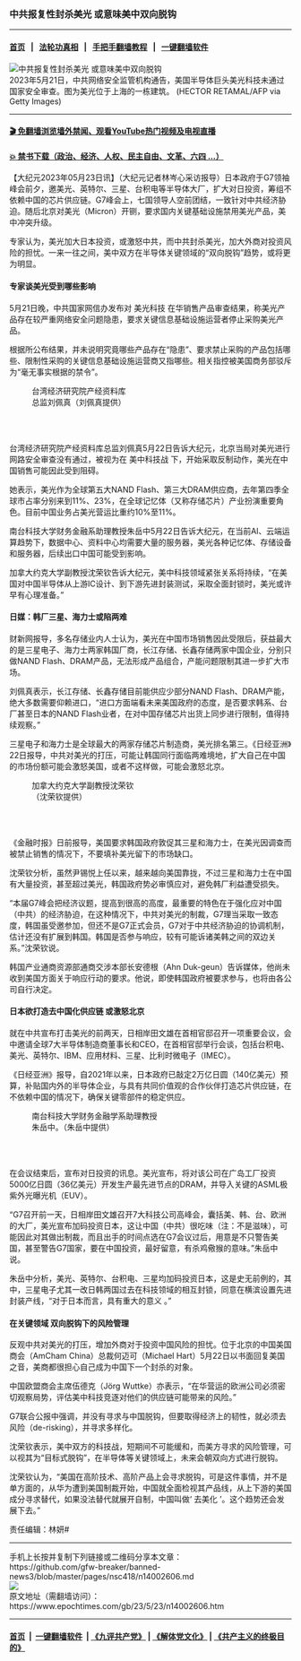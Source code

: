 ### 中共报复性封杀美光 或意味美中双向脱钩
------------------------

#### [首页](https://github.com/gfw-breaker/banned-news3/blob/master/README.md) &nbsp;&nbsp;|&nbsp;&nbsp; [法轮功真相](https://github.com/begood0513/basic/blob/master/README.md)  &nbsp;&nbsp;|&nbsp;&nbsp; [手把手翻墙教程](https://github.com/gfw-breaker/guides/wiki)  &nbsp;&nbsp;|&nbsp;&nbsp; [一键翻墙软件](https://github.com/gfw-breaker/nogfw/blob/master/README.md)  



<div><img alt="中共报复性封杀美光 或意味美中双向脱钩" class="attachment-djy_600_400 size-djy_600_400 wp-post-image" src="https://i.epochtimes.com/assets/uploads/2023/05/id14002616-GettyImages-1257122356-600x400.jpg"/>
<div class="caption">
 2023年5月21日，中共网络安全监管机构通告，美国半导体巨头美光科技未通过国家安全审查。图为美光位于上海的一栋建筑。 (HECTOR RETAMAL/AFP via Getty Images)
</div></div><hr/>

#### [ 🎬  免翻墙浏览墙外禁闻、观看YouTube热门视频及电视直播](https://github.com/gfw-breaker/HelloWorld)

#### [ 💥  禁书下载（政治、经济、人权、民主自由、文革、六四 ...）](https://github.com/gfw-breaker/books/blob/master/README.md)

<div><p>
 【大纪元2023年05月23日讯】（大纪元记者林岑心采访报导）日本政府于G7领袖峰会前夕，邀美光、英特尔、三星、台积电等半导体大厂，扩大对日投资，筹组不依赖中国的芯片供应链。G7峰会上，七国领导人空前团结，一致针对中共经济胁迫。随后北京对美光（Micron）开铡，要求国内关键基础设施禁用美光产品，美中冲突升级。
</p>
<p>
 专家认为，美光加大日本投资，或激怒中共，而中共封杀美光，加大外商对投资风险的担忧。一来一往之间，美中双方在半导体关键领域的“双向脱钩”趋势，或将更为明显。
</p>
<h4>
 专家谈美光受到哪些影响
</h4>
<p>
 5月21日晚，中共国家网信办发布对
 <ok href="https://www.epochtimes.com/gb/tag/%E7%BE%8E%E5%85%89%E7%A7%91%E6%8A%80.html">
  美光科技
 </ok>
 在华销售产品审查结果，称美光产品存在较严重网络安全问题隐患，要求关键信息基础设施运营者停止采购美光产品。
</p>
<p>
 根据所公布结果，并未说明究竟哪些产品存在“隐患”、要求禁止采购的产品包括哪些、限制性采购的关键信息基础设施运营商又指哪些。相关指控被美国商务部驳斥为“毫无事实根据的禁令”。
</p>
<figure aria-describedby="caption-attachment-14002619" class="wp-caption alignleft" id="attachment_14002619" style="width: 176px">
 <ok href="https://i.epochtimes.com/assets/uploads/2023/05/id14002619-0523-3.png" target="_blank">
  <img alt="" class="wp-image-14002619" src="https://i.epochtimes.com/assets/uploads/2023/05/id14002619-0523-3-292x400.png"/>
 </ok>
 <br/><figcaption class="wp-caption-text" id="caption-attachment-14002619">
  台湾经济研究院产经资料库总监刘佩真（刘佩真提供）
 </figcaption><br/>
</figure><br/>
<p>
 台湾经济研究院产经资料库总监刘佩真5月22日告诉大纪元，北京当局对美光进行网路安全审查没有通过，被视为在
 <ok href="https://www.epochtimes.com/gb/tag/%E7%BE%8E%E4%B8%AD%E7%A7%91%E6%8A%80%E6%88%98.html">
  美中科技战
 </ok>
 下，开始采取反制动作，美光在中国销售可能因此受到阻碍。
</p>
<p>
 她表示，美光作为全球第五大NAND Flash、第三大DRAM供应商，去年第四季全球市占率分别来到11%、23%，在全球记忆体（又称存储芯片）产业扮演重要角色。目前中国业务占美光营运比重约10%至11%。
</p>
<p>
 南台科技大学财务金融系助理教授朱岳中5月22日告诉大纪元，在当前AI、云端运算趋势下，数据中心、资料中心均需要大量的服务器，美光各种记忆体、存储设备和服务器，后续出口中国可能受到影响。
</p>
<p>
 加拿大约克大学副教授沈荣钦告诉大纪元，美中科技领域紧张关系将持续，“在美国对中国半导体从上游IC设计、到下游先进封装测试，采取全面封锁时，美光或许早有心理准备。”
</p>
<h4>
 日媒：韩厂三星、海力士或陷两难
</h4>
<p>
 财新网报导，多名存储业内人士认为，美光在中国市场销售因此受限后，获益最大的是三星电子、海力士两家韩国厂商，长江存储、长鑫存储两家中国企业，分别只做NAND Flash、DRAM产品，无法形成产品组合，产能问题限制其进一步扩大市场。
</p>
<p>
 刘佩真表示，长江存储、长鑫存储目前能供应少部分NAND Flash、DRAM产能，绝大多数需要仰赖进口，“进口方面端看未来美国政府的态度，是否要求韩系、台厂甚至日本的NAND Flash业者，在对中国存储芯片出货上同步进行限制，值得持续观察。”
</p>
<p>
 三星电子和海力士是全球最大的两家存储芯片制造商，美光排名第三。《日经亚洲》22日报导，中共对美光的打压，可能让韩国同行面临两难境地，扩大自己在中国的市场份额可能会激怒美国，或者不这样做，可能会激怒北京。
</p>
<figure aria-describedby="caption-attachment-13977534" class="wp-caption alignright" id="attachment_13977534" style="width: 207px">
 <ok href="https://i.epochtimes.com/assets/uploads/2023/04/id13977534-fd68391368221763679ab5abe35b7479.jpg" target="_blank">
  <img alt="" class="wp-image-13977534" src="https://i.epochtimes.com/assets/uploads/2023/04/id13977534-fd68391368221763679ab5abe35b7479.jpg"/>
 </ok>
 <br/><figcaption class="wp-caption-text" id="caption-attachment-13977534">
  加拿大约克大学副教授沈荣钦（沈荣钦提供）
 </figcaption><br/>
</figure><br/>
<p>
 《金融时报》日前报导，美国要求韩国政府敦促其三星和海力士，在美光因调查而被禁止销售的情况下，不要填补美光留下的市场缺口。
</p>
<p>
 沈荣钦分析，虽然尹锡悦上任以来，越来越向美国靠拢，不过三星和海力士在中国有大量投资，甚至超过美光，韩国政府势必审慎应对，避免韩厂利益遭受损失。
</p>
<p>
 “本届G7峰会把经济议题，提高到很高的高度，最重要的特色在于强化应对中国（中共）的经济胁迫，在这种情况下，中共对美光的制裁，G7理当采取一致态度，韩国虽受邀参加，但还不是G7正式会员，G7对于中共经济胁迫的协调机制，估计还没有扩展到韩国。韩国是否参与响应，较有可能诉诸美韩之间的双边关系。”沈荣钦说。
</p>
<p>
 韩国产业通商资源部通商交涉本部长安德根（Ahn Duk-geun）告诉媒体，他尚未收到美国方面关于响应行动的要求。他说，即使韩国政府被要求参与，也将由各公司自行决定。
</p>
<h4>
 日本欲打造去中国化供应链 或激怒北京
</h4>
<p>
 就在中共宣布打击美光的前两天，日相岸田文雄在首相官邸召开一项重要会议，会中邀请全球7大半导体制造商董事长和CEO，在首相官邸举行会谈，包括台积电、美光、英特尔、IBM、应用材料、三星、比利时微电子（IMEC）。
</p>
<p>
 《日经亚洲》报导，自2021年以来，日本政府已敲定2万亿日圆（140亿美元）预算，补贴国内外的半导体企业，与具有共同价值观的合作伙伴打造芯片供应链，在不依赖中国的情况下，确保关键零部件的稳定供应。
</p>
<figure aria-describedby="caption-attachment-13976222" class="wp-caption alignleft" id="attachment_13976222" style="width: 225px">
 <ok href="https://i.epochtimes.com/assets/uploads/2023/04/id13976222-31f91d5eebce05daf667513ebd5cf820.jpg" target="_blank">
  <img alt="" class="wp-image-13976222" src="https://i.epochtimes.com/assets/uploads/2023/04/id13976222-31f91d5eebce05daf667513ebd5cf820-300x351.jpg"/>
 </ok>
 <br/><figcaption class="wp-caption-text" id="caption-attachment-13976222">
  南台科技大学财务金融学系助理教授朱岳中。（朱岳中提供）
 </figcaption><br/>
</figure><br/>
<p>
 在会议结束后，宣布对日投资的讯息。美光宣布，将对该公司在广岛工厂投资5000亿日圆（36亿美元）开发生产最先进节点的DRAM，并导入关键的ASML极紫外光曝光机（EUV）。
</p>
<p>
 “G7召开前一天，日相岸田文雄召开7大科技公司高峰会，囊括美、韩、台、欧洲的大厂，美光宣布加码投资日本，这让中国（中共）很吃味（注：不是滋味），可能因此对其做出制裁，而且出手的时间点选在G7会议过后，用意是不只警告美国，甚至警告G7国家，要在中国投资，最好留意，有杀鸡儆猴的意味。”朱岳中说。
</p>
<p>
 朱岳中分析，美光、英特尔、台积电、三星均加码投资日本，这是史无前例的，其中，三星电子尤其一改日韩两国过去在科技领域的相互封锁，同意在横滨设置先进封装产线，“对于日本而言，具有重大的意义
 <span style="font-weight: 400;">
  。”
 </span>
</p>
<h4>
 在关键领域 双向脱钩下的风险管理
</h4>
<p>
 反观中共对美光的打压，增加外商对于投资中国风险的担忧。位于北京的中国美国商会（AmCham China）总裁何迈可（Michael Hart）5月22日以书面回复美国之音，美商都很担心自己成为中国下一个封杀的对象。
</p>
<p>
 中国欧盟商会主席伍德克（Jörg Wuttke）亦表示，“在华营运的欧洲公司必须密切观察局势，评估美中科技竞逐对他们的供应链可能带来的风险。”
</p>
<p>
 G7联合公报中强调，并没有寻求与中国脱钩，但要取得经济上的韧性，就必须去风险（de-risking），并寻求多样化。
</p>
<p>
 沈荣钦表示，美中双方的科技战，短期间不可能缓和，而美方寻求的风险管理，可以视其为“目标式脱钩”，在半导体等关键领域上，未来会朝双向方式进行脱钩。
</p>
<p>
 沈荣钦认为，“美国在高阶技术、高阶产品上会寻求脱钩，可是这件事情，并不是单方面的，从华为遭到美国制裁开始，中国就全面检视其产品线，从上下游的美国成分寻求替代，如果没法替代就展开自制，中国叫做‘
 <ok href="https://www.epochtimes.com/gb/tag/%E5%8E%BB%E7%BE%8E%E5%8C%96.html">
  去美化
 </ok>
 ’。这个趋势还会发展下去。”
</p>
<p>
 责任编辑：林妍#
</p>
</div>
<hr/>
手机上长按并复制下列链接或二维码分享本文章：<br/>
https://github.com/gfw-breaker/banned-news3/blob/master/pages/nsc418/n14002606.md <br/>
<a href='https://github.com/gfw-breaker/banned-news3/blob/master/pages/nsc418/n14002606.md'><img src='https://github.com/gfw-breaker/banned-news3/blob/master/pages/nsc418/n14002606.md.png'/></a> <br/>
原文地址（需翻墙访问）：https://www.epochtimes.com/gb/23/5/23/n14002606.htm


------------------------
#### [首页](https://github.com/gfw-breaker/banned-news3/blob/master/README.md) &nbsp;|&nbsp; [一键翻墙软件](https://github.com/gfw-breaker/nogfw/blob/master/README.md) &nbsp;| [《九评共产党》](https://github.com/gfw-breaker/9ping.md/blob/master/README.md#九评之一评共产党是什么) | [《解体党文化》](https://github.com/gfw-breaker/jtdwh.md/blob/master/README.md) | [《共产主义的终极目的》](https://github.com/gfw-breaker/gczydzjmd.md/blob/master/README.md)


<img src='http://gfw-breaker.win/banned-news3/pages/nsc418/n14002606.md' width='0px' height='0px'/>
